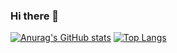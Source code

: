 ### Hi there 👋

<!--
**mareshbard/mareshbard** is a ✨ _special_ ✨ repository because its `README.md` (this file) appears on your GitHub profile.

Here are some ideas to get you started:

- 🔭 I’m currently working on ... POO Project
- 🌱 I’m currently learning ... Java, Javascript 
- 👯 I’m looking to collaborate on ...
- 🤔 I’m looking for help with ...
- 💬 Ask me about ...
- 📫 How to reach me: ...
- 😄 Pronouns: ... she/her
- ⚡ Fun fact: ...
-->
[![Anurag's GitHub stats](https://github-readme-stats.vercel.app/api?username=mareshbard)](https://github.com/anuraghazra/github-readme-stats)
[![Top Langs](https://github-readme-stats.vercel.app/api/top-langs/Java/?username=mareshbard)](https://github.com/mareshbard/github-readme-stats)

